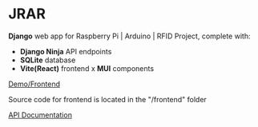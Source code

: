 # JRAR
**Django** web app for Raspberry Pi | Arduino | RFID Project, complete with:
- **Django Ninja** API endpoints
- **SQLite** database
- **Vite(React)** frontend x **MUI** components

[Demo/Frontend](https://jrar.lostmypillow.duckdns.org/)

Source code for frontend is located in the "/frontend" folder

[API Documentation](https://jrar.lostmypillow.duckdns.org/api/docs)